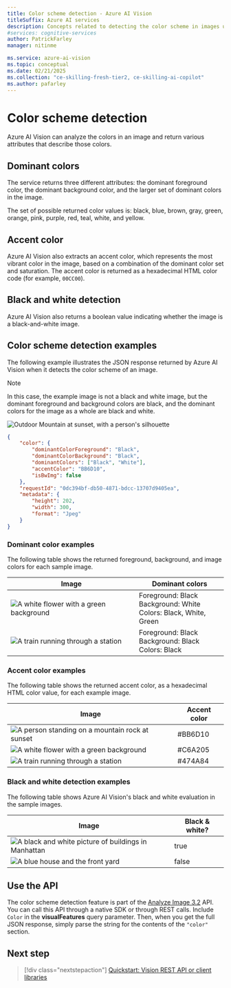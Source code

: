 ```yaml
---
title: Color scheme detection - Azure AI Vision
titleSuffix: Azure AI services
description: Concepts related to detecting the color scheme in images using the Azure AI Vision API.
#services: cognitive-services
author: PatrickFarley
manager: nitinme

ms.service: azure-ai-vision
ms.topic: conceptual
ms.date: 02/21/2025
ms.collection: "ce-skilling-fresh-tier2, ce-skilling-ai-copilot"
ms.author: pafarley
---
```


# Color scheme detection

Azure AI Vision can analyze the colors in an image and return various attributes that describe those colors. 

## Dominant colors
The service returns three different attributes: the dominant foreground color, the dominant background color, and the larger set of dominant colors in the image.

The set of possible returned color values is: black, blue, brown, gray, green, orange, pink, purple, red, teal, white, and yellow.

## Accent color
Azure AI Vision also extracts an accent color, which represents the most vibrant color in the image, based on a combination of the dominant color set and saturation. The accent color is returned as a hexadecimal HTML color code (for example, `00CC00`).

## Black and white detection
Azure AI Vision also returns a boolean value indicating whether the image is a black-and-white image.

## Color scheme detection examples

The following example illustrates the JSON response returned by Azure AI Vision when it detects the color scheme of an image. 

> [!NOTE]
> In this case, the example image is not a black and white image, but the dominant foreground and background colors are black, and the dominant colors for the image as a whole are black and white.

![Outdoor Mountain at sunset, with a person's silhouette](./Images/mountain_vista.png)

```json
{
    "color": {
        "dominantColorForeground": "Black",
        "dominantColorBackground": "Black",
        "dominantColors": ["Black", "White"],
        "accentColor": "BB6D10",
        "isBwImg": false
    },
    "requestId": "0dc394bf-db50-4871-bdcc-13707d9405ea",
    "metadata": {
        "height": 202,
        "width": 300,
        "format": "Jpeg"
    }
}
```

### Dominant color examples

The following table shows the returned foreground, background, and image colors for each sample image.

| Image | Dominant colors |
|-------|-----------------|
|![A white flower with a green background](./Images/flower.png)| Foreground: Black<br/>Background: White<br/>Colors: Black, White, Green|
![A train running through a station](./Images/train_station.png) | Foreground: Black<br/>Background: Black<br/>Colors: Black |

### Accent color examples

 The following table shows the returned accent color, as a hexadecimal HTML color value, for each example image.

| Image | Accent color |
|-------|--------------|
|![A person standing on a mountain rock at sunset](./Images/mountain_vista.png) | #BB6D10 |
|![A white flower with a green background](./Images/flower.png) | #C6A205 |
|![A train running through a station](./Images/train_station.png) | #474A84 |

### Black and white detection examples

The following table shows Azure AI Vision's black and white evaluation in the sample images.

| Image | Black & white? |
|-------|----------------|
|![A black and white picture of buildings in Manhattan](./Images/bw_buildings.png) | true |
|![A blue house and the front yard](./Images/house_yard.png) | false |

## Use the API

The color scheme detection feature is part of the [Analyze Image 3.2](/rest/api/computervision/analyze-image?view=rest-computervision-v3.2) API. You can call this API through a native SDK or through REST calls. Include `Color` in the **visualFeatures** query parameter. Then, when you get the full JSON response, simply parse the string for the contents of the `"color"` section.

## Next step

> [!div class="nextstepaction"]
> [Quickstart: Vision REST API or client libraries](./quickstarts-sdk/image-analysis-client-library.md?pivots=programming-language-csharp)
